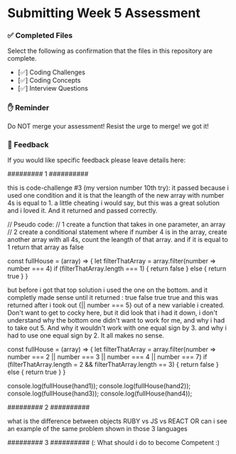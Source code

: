 # Submitting Week 5 Assessment

### ✅ Completed Files

Select the following as confirmation that the files in this repository are complete.

- [✅] Coding Challenges
- [✅] Coding Concepts
- [✅] Interview Questions

### ✋ Reminder

Do NOT merge your assessment!
Resist the urge to merge! we got it!

### 📝 Feedback

If you would like specific feedback please leave details here:

######### 1 ##########

this is code-challenge #3 (my version number 10th try):
it passed because i used one condition and it is that the leangth of the new array with number 4s is equal to 1. a little cheating i would say, but this was a great solution and i loved it. And it returned and passed correctly.

// Pseudo code:
// 1 create a function that takes in one parameter, an array
// 2 create a conditional statement where if number 4 is in the array, create another array with all 4s, count the leangth of that array. and if it is equal to 1 return that array as false

const fullHouse = (array) => {
    let filterThatArray = array.filter(number => number === 4)
    if (filterThatArray.length === 1) 
    {
        return false
    } else {
        return true
    }
}

but before i got that top solution i used the one on the bottom. and it completly made sense until it returned : 
true
false
true
true
and this was returned after i took out {|| number === 5} out of a new variable i created.
Don't want to get to cocky here, but it did look that i had it down, i don't understand why the bottom one didn't want to work for me, and why i had to take out 5. And why it wouldn't work with one equal sign by 3. and why i had to use one equal sign by 2. It all makes no sense.

const fullHouse = (array) => {
    let filterThatArray = array.filter(number => number === 2 || number === 3 || number === 4 || number === 7)
    if (filterThatArray.length = 2 && filterThatArray.length == 3) 
    {
        return false
    } else {
        return true
    }
}
                
console.log(fullHouse(hand1));
console.log(fullHouse(hand2));
console.log(fullHouse(hand3));
console.log(fullHouse(hand4));

######### 2 ##########

what is the difference between objects RUBY vs JS vs REACT
OR
can i see an example of the same problem shown in those 3 languages

######### 3 ##########
(: What should i do to become Competent :)